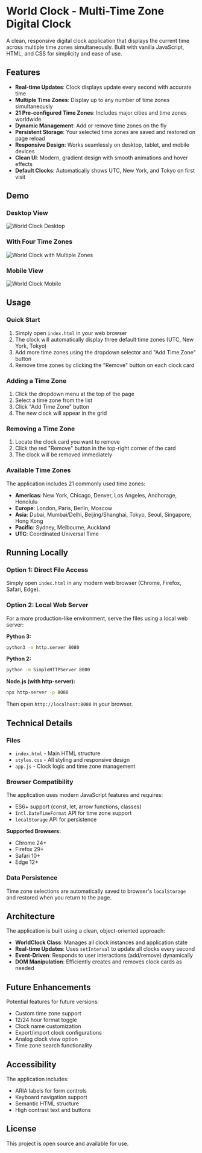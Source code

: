 # World Clock - Multi-Time Zone Digital Clock

A clean, responsive digital clock application that displays the current time across multiple time zones simultaneously. Built with vanilla JavaScript, HTML, and CSS for simplicity and ease of use.

## Features

- **Real-time Updates**: Clock displays update every second with accurate time
- **Multiple Time Zones**: Display up to any number of time zones simultaneously
- **21 Pre-configured Time Zones**: Includes major cities and time zones worldwide
- **Dynamic Management**: Add or remove time zones on the fly
- **Persistent Storage**: Your selected time zones are saved and restored on page reload
- **Responsive Design**: Works seamlessly on desktop, tablet, and mobile devices
- **Clean UI**: Modern, gradient design with smooth animations and hover effects
- **Default Clocks**: Automatically shows UTC, New York, and Tokyo on first visit

## Demo

### Desktop View
![World Clock Desktop](https://github.com/user-attachments/assets/5386d1be-8836-4114-bc64-3723a91bdb33)

### With Four Time Zones
![World Clock with Multiple Zones](https://github.com/user-attachments/assets/0e64067f-4c2e-4367-a06d-eb2c5111aff0)

### Mobile View
![World Clock Mobile](https://github.com/user-attachments/assets/4867802d-f292-4c0c-8a98-a025ad00c093)

## Usage

### Quick Start

1. Simply open `index.html` in your web browser
2. The clock will automatically display three default time zones (UTC, New York, Tokyo)
3. Add more time zones using the dropdown selector and "Add Time Zone" button
4. Remove time zones by clicking the "Remove" button on each clock card

### Adding a Time Zone

1. Click the dropdown menu at the top of the page
2. Select a time zone from the list
3. Click "Add Time Zone" button
4. The new clock will appear in the grid

### Removing a Time Zone

1. Locate the clock card you want to remove
2. Click the red "Remove" button in the top-right corner of the card
3. The clock will be removed immediately

### Available Time Zones

The application includes 21 commonly used time zones:

- **Americas**: New York, Chicago, Denver, Los Angeles, Anchorage, Honolulu
- **Europe**: London, Paris, Berlin, Moscow
- **Asia**: Dubai, Mumbai/Delhi, Beijing/Shanghai, Tokyo, Seoul, Singapore, Hong Kong
- **Pacific**: Sydney, Melbourne, Auckland
- **UTC**: Coordinated Universal Time

## Running Locally

### Option 1: Direct File Access
Simply open `index.html` in any modern web browser (Chrome, Firefox, Safari, Edge).

### Option 2: Local Web Server
For a more production-like environment, serve the files using a local web server:

**Python 3:**
```bash
python3 -m http.server 8080
```

**Python 2:**
```bash
python -m SimpleHTTPServer 8080
```

**Node.js (with http-server):**
```bash
npx http-server -p 8080
```

Then open `http://localhost:8080` in your browser.

## Technical Details

### Files

- `index.html` - Main HTML structure
- `styles.css` - All styling and responsive design
- `app.js` - Clock logic and time zone management

### Browser Compatibility

The application uses modern JavaScript features and requires:
- ES6+ support (const, let, arrow functions, classes)
- `Intl.DateTimeFormat` API for time zone support
- `localStorage` API for persistence

**Supported Browsers:**
- Chrome 24+
- Firefox 29+
- Safari 10+
- Edge 12+

### Data Persistence

Time zone selections are automatically saved to browser's `localStorage` and restored when you return to the page.

## Architecture

The application is built using a clean, object-oriented approach:

- **WorldClock Class**: Manages all clock instances and application state
- **Real-time Updates**: Uses `setInterval` to update all clocks every second
- **Event-Driven**: Responds to user interactions (add/remove) dynamically
- **DOM Manipulation**: Efficiently creates and removes clock cards as needed

## Future Enhancements

Potential features for future versions:
- Custom time zone support
- 12/24 hour format toggle
- Clock name customization
- Export/import clock configurations
- Analog clock view option
- Time zone search functionality

## Accessibility

The application includes:
- ARIA labels for form controls
- Keyboard navigation support
- Semantic HTML structure
- High contrast text and buttons

## License

This project is open source and available for use.